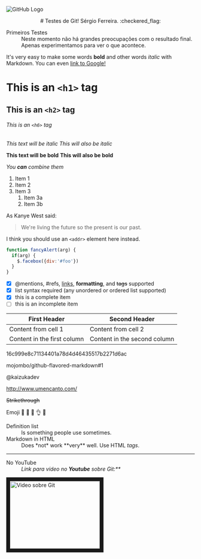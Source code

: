 ﻿![GitHub Logo](https://assets-cdn.github.com/images/modules/logos_page/GitHub-Logo.png)

<center>
# Testes de Git! Sérgio Ferreira. :checkered_flag: 
</center>

<dl>
  <dt>Primeiros Testes</dt>
  <dd>Neste momento não há grandes preocupações com o resultado final.<br>
      Apenas experimentamos para ver o que acontece.</dd>

It's very easy to make some words **bold** and other words *italic* with Markdown. 
You can even [link to Google!](http://google.com)

# This is an `<h1>` tag
## This is an `<h2>` tag
###### This is an `<h6>` tag

*This text will be italic*
_This will also be italic_

**This text will be bold**
__This will also be bold__

_You **can** combine them_

1. Item 1
1. Item 2
1. Item 3
   1. Item 3a
   1. Item 3b


As Kanye West said:

> We're living the future so
> the present is our past.

I think you should use an
`<addr>` element here instead.

```javascript
function fancyAlert(arg) {
  if(arg) {
    $.facebox({div:'#foo'})
  }
}
```

- [x] @mentions, #refs, [links](), **formatting**, and <del>tags</del> supported
- [x] list syntax required (any unordered or ordered list supported)
- [x] this is a complete item
- [ ] this is an incomplete item

First Header | Second Header
------------ | -------------
Content from cell 1 | Content from cell 2
Content in the first column | Content in the second column

16c999e8c71134401a78d4d46435517b2271d6ac

mojombo/github-flavored-markdown#1

@kaizukadev

http://www.umencanto.com/

~~Strikethrough~~

Emoji  :facepunch: :clap: :fu: :ok_hand: :closed_lock_with_key:

<dl>
  <dt>Definition list</dt>
  <dd>Is something people use sometimes.</dd>

  <dt>Markdown in HTML</dt>
  <dd>Does *not* work **very** well. Use HTML <em>tags</em>.</dd>
</dl>

---

<dl>
  <dt>No YouTube</dt>
  <dd><i>Link para vídeo no <b>Youtube</b> sobre Git:**</i></dd>
</dl>


<a href="https://www.youtube.com/watch?v=WVLhm1AMeYE&list=PLInBAd9OZCzzHBJjLFZzRl6DgUmOeG3H0" target="_blank"><img src="http://img.youtube.com/vi/WVLhm1AMeYE/0.jpg" 
alt="Video sobre Git" width="240" height="180" border="10" /></a>







